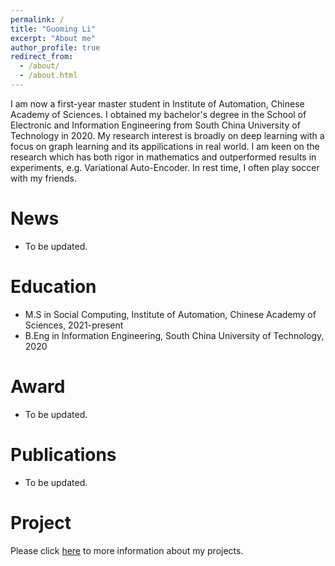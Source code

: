 ```yaml
---
permalink: /
title: "Guoming Li"
excerpt: "About me"
author_profile: true
redirect_from: 
  - /about/
  - /about.html
---
```

I am now a first-year master student in Institute of Automation, Chinese Academy of Sciences. I obtained my bachelor's degree in the School of Electronic and Information Engineering from South China University of Technology in 2020. My research interest is broadly on deep learning with a focus on graph learning and its appilications in real world. I am keen on the research which has both rigor in mathematics and outperformed results in experiments, e.g. Variational Auto-Encoder. In rest time, I often play soccer with my friends.


News
======
* To be updated.

Education
======
* M.S in Social Computing, Institute of Automation, Chinese Academy of Sciences, 2021-present
* B.Eng in Information Engineering, South China University of Technology, 2020

Award
=====
* To be updated.

Publications
=====
* To be updated.

Project
=====
Please click [here](https://vasile-paskardlgm.github.io/project/) to more information about my projects.
